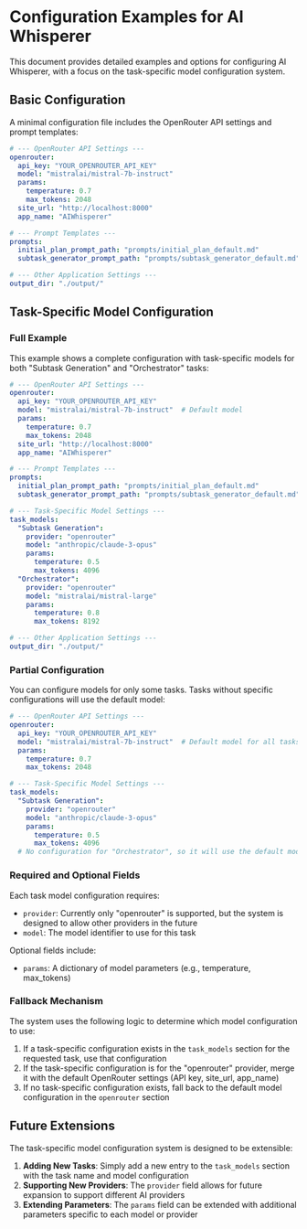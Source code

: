 # Configuration Examples for AI Whisperer

This document provides detailed examples and options for configuring AI Whisperer, with a focus on the task-specific model configuration system.

## Basic Configuration

A minimal configuration file includes the OpenRouter API settings and prompt templates:

```yaml
# --- OpenRouter API Settings ---
openrouter:
  api_key: "YOUR_OPENROUTER_API_KEY"
  model: "mistralai/mistral-7b-instruct"
  params:
    temperature: 0.7
    max_tokens: 2048
  site_url: "http://localhost:8000"
  app_name: "AIWhisperer"

# --- Prompt Templates ---
prompts:
  initial_plan_prompt_path: "prompts/initial_plan_default.md"
  subtask_generator_prompt_path: "prompts/subtask_generator_default.md"

# --- Other Application Settings ---
output_dir: "./output/"
```

## Task-Specific Model Configuration

### Full Example

This example shows a complete configuration with task-specific models for both "Subtask Generation" and "Orchestrator" tasks:

```yaml
# --- OpenRouter API Settings ---
openrouter:
  api_key: "YOUR_OPENROUTER_API_KEY"
  model: "mistralai/mistral-7b-instruct"  # Default model
  params:
    temperature: 0.7
    max_tokens: 2048
  site_url: "http://localhost:8000"
  app_name: "AIWhisperer"

# --- Prompt Templates ---
prompts:
  initial_plan_prompt_path: "prompts/initial_plan_default.md"
  subtask_generator_prompt_path: "prompts/subtask_generator_default.md"

# --- Task-Specific Model Settings ---
task_models:
  "Subtask Generation":
    provider: "openrouter"
    model: "anthropic/claude-3-opus"
    params:
      temperature: 0.5
      max_tokens: 4096
  "Orchestrator":
    provider: "openrouter"
    model: "mistralai/mistral-large"
    params:
      temperature: 0.8
      max_tokens: 8192

# --- Other Application Settings ---
output_dir: "./output/"
```

### Partial Configuration

You can configure models for only some tasks. Tasks without specific configurations will use the default model:

```yaml
# --- OpenRouter API Settings ---
openrouter:
  api_key: "YOUR_OPENROUTER_API_KEY"
  model: "mistralai/mistral-7b-instruct"  # Default model for all tasks
  params:
    temperature: 0.7
    max_tokens: 2048

# --- Task-Specific Model Settings ---
task_models:
  "Subtask Generation":
    provider: "openrouter"
    model: "anthropic/claude-3-opus"
    params:
      temperature: 0.5
      max_tokens: 4096
  # No configuration for "Orchestrator", so it will use the default model
```

### Required and Optional Fields

Each task model configuration requires:
- `provider`: Currently only "openrouter" is supported, but the system is designed to allow other providers in the future
- `model`: The model identifier to use for this task

Optional fields include:
- `params`: A dictionary of model parameters (e.g., temperature, max_tokens)

### Fallback Mechanism

The system uses the following logic to determine which model configuration to use:

1. If a task-specific configuration exists in the `task_models` section for the requested task, use that configuration
2. If the task-specific configuration is for the "openrouter" provider, merge it with the default OpenRouter settings (API key, site_url, app_name)
3. If no task-specific configuration exists, fall back to the default model configuration in the `openrouter` section

## Future Extensions

The task-specific model configuration system is designed to be extensible:

1. **Adding New Tasks**: Simply add a new entry to the `task_models` section with the task name and model configuration
2. **Supporting New Providers**: The `provider` field allows for future expansion to support different AI providers
3. **Extending Parameters**: The `params` field can be extended with additional parameters specific to each model or provider